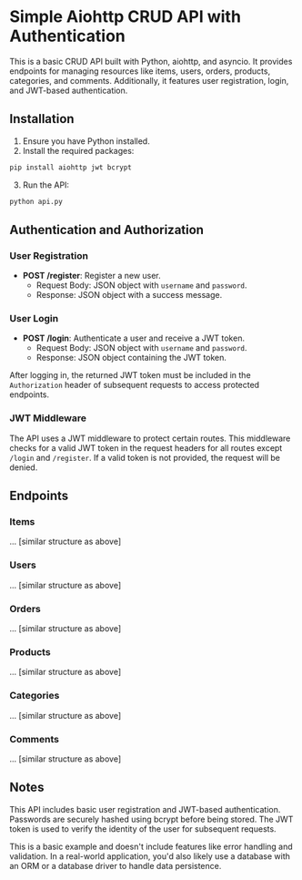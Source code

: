 # Simple Aiohttp CRUD API with Authentication

This is a basic CRUD API built with Python, aiohttp, and asyncio. It provides endpoints for managing resources like items, users, orders, products, categories, and comments. Additionally, it features user registration, login, and JWT-based authentication.

## Installation

1. Ensure you have Python installed.
2. Install the required packages:
```bash
pip install aiohttp jwt bcrypt
```
3. Run the API:
```bash
python api.py
```

## Authentication and Authorization

### User Registration

- **POST /register**: Register a new user.
  - Request Body: JSON object with `username` and `password`.
  - Response: JSON object with a success message.

### User Login

- **POST /login**: Authenticate a user and receive a JWT token.
  - Request Body: JSON object with `username` and `password`.
  - Response: JSON object containing the JWT token.

After logging in, the returned JWT token must be included in the `Authorization` header of subsequent requests to access protected endpoints.

### JWT Middleware

The API uses a JWT middleware to protect certain routes. This middleware checks for a valid JWT token in the request headers for all routes except `/login` and `/register`. If a valid token is not provided, the request will be denied.

## Endpoints

### Items

... [similar structure as above]

### Users

... [similar structure as above]

### Orders

... [similar structure as above]

### Products

... [similar structure as above]

### Categories

... [similar structure as above]

### Comments

... [similar structure as above]

## Notes

This API includes basic user registration and JWT-based authentication. Passwords are securely hashed using bcrypt before being stored. The JWT token is used to verify the identity of the user for subsequent requests.

This is a basic example and doesn't include features like error handling and validation. In a real-world application, you'd also likely use a database with an ORM or a database driver to handle data persistence.
